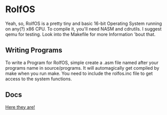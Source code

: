 RolfOS
======

Yeah, so, RolfOS is a pretty tiny and basic 16-bit Operating System running on any(?) x86 CPU. To compile it, you'll need NASM and cdrutils. I suggest qemu for testing. Look into the Makefile for more Information 'bout that.

Writing Programs
----------------
To write a Program for RolfOS, simple create a .asm file named after your programs name in source/programs. It will automagically get compiled by make when you run make. You need to include the rolfos.inc file to get access to the system functions.

Docs
----
[Here they are!](http://bigteddy97.github.io/RolfOS/doc/html)
